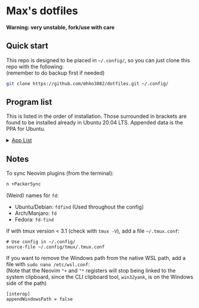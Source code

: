 # Max's dotfiles

**Warning: very unstable, fork/use with care**

## Quick start

This repo is designed to be placed in `~/.config/`,
so you can just clone this repo with the following:<br>
(remember to do backup first if needed)

```bash
git clone https://github.com/mhho3082/dotfiles.git ~/.config/
```

## Program list

This is listed in the order of installation.
Those surrounded in brackets are found to be installed already in Ubuntu 20.04 LTS.
Appended data is the PPA for Ubuntu.

<details>
<summary> <u> App List </u> </summary>

- (`tmux`)
- (`htop`)
- `git` (`ppa:git-core/ppa`)
- `unzip`
- `fish` (`ppa:fish-shell/release-3`)
- `exa` (`ppa:spvkgn/exa`)
- `fzf`
- `ripgrep`
- `fd-find`
- `gh` 
  ```
  $ sudo apt-key adv --keyserver keyserver.ubuntu.com --recv-key C99B11DEB97541F0
  $ sudo apt-add-repository https://cli.github.com/packages
  ```
- `nodejs`
  ```
  $ curl -fsSL https://deb.nodesource.com/setup_17.x | sudo -E bash -
  $ sudo apt-get install -y nodejs
  ```
- `npm`
- `python3-venv`
- `python3-pip`
- `neovim` (`ppa:neovim-ppa/stable`)
- `neovim` module (`sudo npm install -g neovim`)
- `clang`
- `clang-format`
- `llvm`
- `tldr` (`sudo npm install -g tldr`)

</details>

## Notes

To sync Neovim plugins (from the terminal):

```bash
n +PackerSync
```

(Weird) names for `fd`:
- Ubuntu/Debian: `fdfind` (Used throughout the config)
- Arch/Manjaro: `fd`
- Fedora: `fd-find`

If with tmux version < 3.1 (check with `tmux -V`),
add a file `~/.tmux.conf`:

```tmux
# Use config in ~/.config/
source-file ~/.config/tmux/.tmux.conf
```

If you want to remove the Windows path from the native WSL path,
add a file with `sudo nano /etc/wsl.conf`:<br>
(Note that the Neovim `"+` and `"*` registers will stop being linked to the system clipboard,
since the CLI clipboard tool, `win32yank`, is on the Windows side of the path)

```
[interop]
appendWindowsPath = false
```
